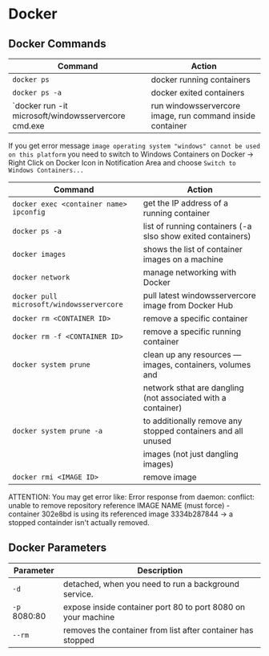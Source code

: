 # Docker

## Docker Commands

| Command                                                     |               Action                                          |
|-------------------------------------------------------------|---------------------------------------------------------------|
|`docker ps`                                                  | docker running containers                                     |
|`docker ps -a`                                               | docker exited containers                                      |
|`docker run -it microsoft/windowsservercore cmd.exe          | run windowsservercore image, run command inside container     |

If you get error message `image operating system "windows" cannot be used on this platform` you need to switch to Windows Containers on Docker -> Right Click on Docker Icon in Notification Area and choose `Switch to Windows Containers...`

| Command                                                     |               Action                                          |
|-------------------------------------------------------------|---------------------------------------------------------------|
|`docker exec <container name> ipconfig`                      | get the IP address of a running container                     |
|`docker ps -a`                                               | list of running containers (-a slso show exited containers)   |
|`docker images`                                              | shows the list of container images on a machine               |
|`docker network`                                             | manage networking with Docker                                 |
|`docker pull microsoft/windowsservercore`                    | pull latest windowsservercore image from Docker Hub           |
|`docker rm <CONTAINER ID>`                                   | remove a specific container                                   |
|`docker rm -f <CONTAINER ID>`                                | remove a specific running container                           |
|`docker system prune`                                        | clean up any resources — images, containers, volumes and      |
|                                                             | network sthat are dangling (not associated with a container)  |
|`docker system prune -a`                                     | to additionally remove any stopped containers and all unused  |
|                                                             | images (not just dangling images)                             |
|`docker rmi <IMAGE ID>`                                      | remove image                                                  |

 ATTENTION: You may get error like: Error response from daemon: conflict: unable to remove repository reference IMAGE NAME
 (must force) - container 302e8bd is using its referenced image 3334b287844 -> a stopped containder isn't actually removed.

## Docker Parameters

| Parameter                                                   |               Description                                     |
|-------------------------------------------------------------|---------------------------------------------------------------|
|`-d`                                                         | detached, when you need to run a background service.          |
|`-p` 8080:80                                                 | expose inside container port 80 to port 8080 on your machine  |
|`--rm`                                                       | removes the container from list after container has stopped   |